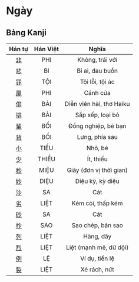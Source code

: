 <link href="styles.css" rel="stylesheet">

# Ngày

## Bảng Kanji

| Hán tự | Hán Việt | Nghĩa |
| :---: | :---: | :---: |
| [<span class="stroke-order">非</span>](https://www.tiengnhatdongian.com/kanji/giai-nghia-kanji-%E9%9D%9E) | PHI | Không, trái với |
| [<span class="stroke-order">悲</span>](https://www.tiengnhatdongian.com/kanji/giai-nghia-kanji-%E6%82%B2) | BI | Bi ai, đau buồn |
| [<span class="stroke-order">罪</span>](https://www.tiengnhatdongian.com/kanji/giai-nghia-kanji-%E7%BD%AA) | TỘI | Tội lỗi, tội ác |
| [<span class="stroke-order">扉</span>](https://www.tiengnhatdongian.com/kanji/giai-nghia-kanji-%E6%89%89) | PHI | Cánh cửa |
| [<span class="stroke-order">俳</span>](https://www.tiengnhatdongian.com/kanji/giai-nghia-kanji-%E4%BF%B3) | BÀI | Diễn viên hài, thơ Haiku |
| [<span class="stroke-order">排</span>](https://www.tiengnhatdongian.com/kanji/giai-nghia-kanji-%E6%8E%92) | BÀI | Sắp xếp, loại bỏ |
| [<span class="stroke-order">輩</span>](https://www.tiengnhatdongian.com/kanji/giai-nghia-kanji-%E8%BC%A9) | BỐI | Đồng nghiệp, bè bạn |
| [<span class="stroke-order">背</span>](https://www.tiengnhatdongian.com/kanji/giai-nghia-kanji-%E8%83%8C) | BỐI | Lưng, phía sau |
| [<span class="stroke-order">小</span>](https://www.tiengnhatdongian.com/kanji/giai-nghia-kanji-%E5%B0%8F) | TIỂU | Nhỏ, bé |
| [<span class="stroke-order">少</span>](https://www.tiengnhatdongian.com/kanji/giai-nghia-kanji-%E5%B0%91) | THIỂU | Ít, thiếu |
| [<span class="stroke-order">秒</span>](https://www.tiengnhatdongian.com/kanji/giai-nghia-kanji-%E7%A7%92) | MIỆU | Giây (đơn vị thời gian) |
| [<span class="stroke-order">妙</span>](https://www.tiengnhatdongian.com/kanji/giai-nghia-kanji-%E5%A6%99) | DIỆU | Diệu kỳ, kỳ diệu |
| [<span class="stroke-order">沙</span>](https://www.tiengnhatdongian.com/kanji/giai-nghia-kanji-%E6%B2%99) | SA | Cát |
| [<span class="stroke-order">劣</span>](https://www.tiengnhatdongian.com/kanji/giai-nghia-kanji-%E5%8A%A3) | LIỆT | Kém cỏi, thấp kém |
| [<span class="stroke-order">砂</span>](https://www.tiengnhatdongian.com/kanji/giai-nghia-kanji-%E7%A0%82) | SA | Cát |
| [<span class="stroke-order">抄</span>](https://www.tiengnhatdongian.com/kanji/giai-nghia-kanji-%E6%8A%84) | SAO | Sao chép, bản sao |
| [<span class="stroke-order">列</span>](https://www.tiengnhatdongian.com/kanji/giai-nghia-kanji-%E5%88%97) | LIỆT | Hàng, dãy |
| [<span class="stroke-order">烈</span>](https://www.tiengnhatdongian.com/kanji/giai-nghia-kanji-%E7%83%88) | LIỆT | Liệt (mạnh mẽ, dữ dội) |
| [<span class="stroke-order">例</span>](https://www.tiengnhatdongian.com/kanji/giai-nghia-kanji-%E4%BE%8B) | LỆ | Ví dụ, tiền lệ |
| [<span class="stroke-order">裂</span>](https://www.tiengnhatdongian.com/kanji/giai-nghia-kanji-%E8%A3%82) | LIỆT | Xé rách, nứt |

